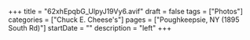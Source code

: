 +++
title = "62xhEpqbG_UlpyJ19Vy6.avif"
draft = false
tags = ["Photos"]
categories = ["Chuck E. Cheese's"]
pages = ["Poughkeepsie, NY (1895 South Rd)"]
startDate = ""
description = "left"
+++
